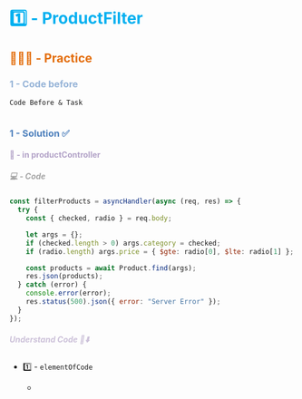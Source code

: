 # <font color="#00b0f0">1️⃣ -  ProductFilter</font>

## <font color="#e36c09">👨🏾‍💻 - Practice</font>

### <font color="#95b3d7">1 - Code before</font>

`Code Before & Task`

```jsx

```

### <font color="#4f81bd">1  - Solution ✅ </font>

#### <font color="#b2a2c7">🧩 - in productController </font>

##### <font color="#a5a5a5">💻 - Code</font>

```js
const filterProducts = asyncHandler(async (req, res) => {
  try {
    const { checked, radio } = req.body;

    let args = {};
    if (checked.length > 0) args.category = checked;
    if (radio.length) args.price = { $gte: radio[0], $lte: radio[1] };

    const products = await Product.find(args);
    res.json(products);
  } catch (error) {
    console.error(error);
    res.status(500).json({ error: "Server Error" });
  }
});

```

##### <font color="#ccc1d9">Understand Code 🤔⬇️</font>

- 1️⃣ - `elementOfCode`

	- 
